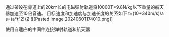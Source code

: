 通过架设在赤道上的20km长的电磁弹射轨道将10000T\*9.8N/kg以下重量的航天器加速至10倍音速。
目标速度和加速度与加速长度的关系如下
t=(10\*340m/s)/a
s=(a\*t^2)/2
![[Pasted image 20240601174010.png]]

使用自适应的中间件连接弹射轨道和航天器